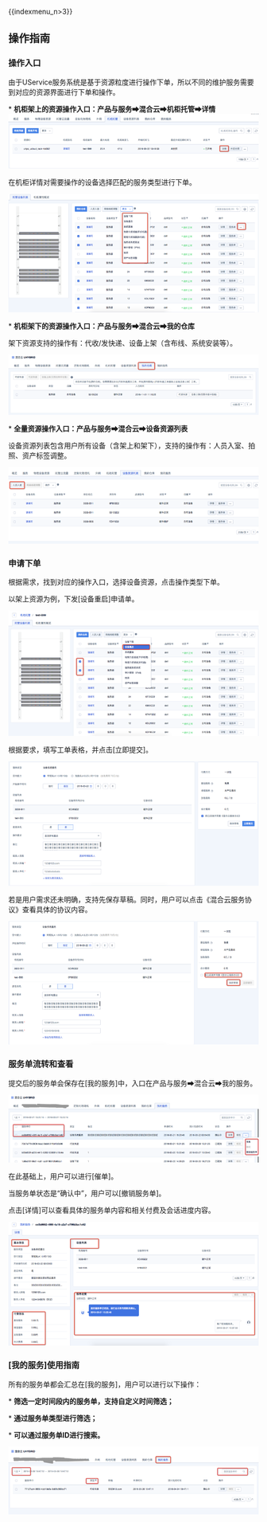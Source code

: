 {{indexmenu_n>3}}

## 操作指南

### 操作入口

由于UService服务系统是基于资源粒度进行操作下单，所以不同的维护服务需要到对应的资源界面进行下单和操作。

\* **机柜架上的资源操作入口：产品与服务➡混合云➡机柜托管➡详情**
![1.png](/images/uservice/1.png)

在机柜详情对需要操作的设备选择匹配的服务类型进行下单。

![2.png](/images/uservice/2.png)

\* **机柜架下的资源操作入口：产品与服务➡混合云➡我的仓库**

架下资源支持的操作有：代收/发快递、设备上架（含布线、系统安装等）。

![3.png](/images/uservice/3.png)

\* **全量资源操作入口：产品与服务➡混合云➡设备资源列表**

设备资源列表包含用户所有设备（含架上和架下），支持的操作有：人员入室、拍照、资产标签调整。

![4.png](/images/uservice/4.png)

### 申请下单

根据需求，找到对应的操作入口，选择设备资源，点击操作类型下单。

以架上资源为例，下发\[设备重启\]申请单。

![5.png](/images/uservice/5.png)

根据要求，填写工单表格，并点击\[立即提交\]。

![6.png](/images/uservice/6.png)

若是用户需求还未明确，支持先保存草稿。同时，用户可以点击《混合云服务协议》查看具体的协议内容。

![7.png](/images/uservice/7.png)

### 服务单流转和查看

提交后的服务单会保存在\[我的服务\]中，入口在产品与服务➡混合云➡我的服务。

![8.png](/images/uservice/8.png)

在此基础上，用户可以进行\[催单\]。

当服务单状态是“确认中”，用户可以\[撤销服务单\]。

点击\[详情\]可以查看具体的服务单内容和相关付费及会话进度内容。

![9.png](/images/uservice/9.png)

### \[我的服务\]使用指南

所有的服务单都会汇总在\[我的服务\]，用户可以进行以下操作：

\* **筛选一定时间段内的服务单，支持自定义时间筛选；**

\* **通过服务单类型进行筛选；**

\* **可以通过服务单ID进行搜索。**

![10.png](/images/uservice/10.png)
